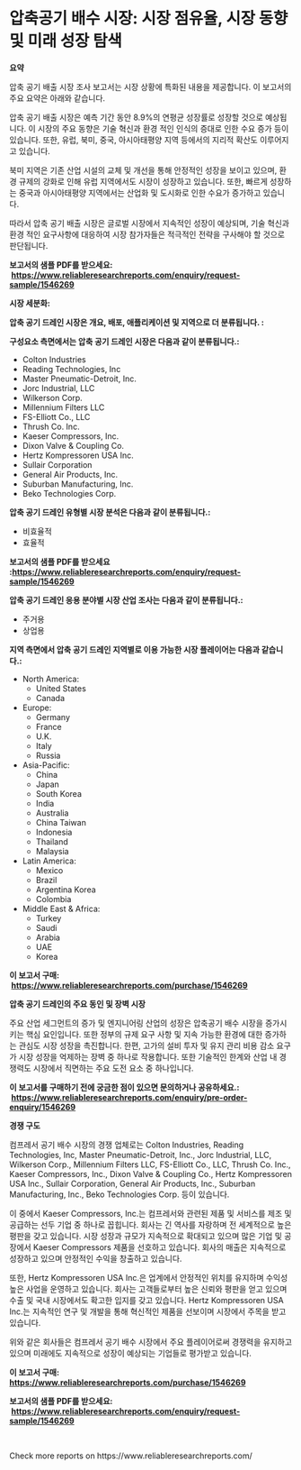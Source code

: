 <p><h1>압축공기 배수 시장: 시장 점유율, 시장 동향 및 미래 성장 탐색</h1></p><p><strong>요약</strong></p>
<p><p>압축 공기 배출 시장 조사 보고서는 시장 상황에 특화된 내용을 제공합니다. 이 보고서의 주요 요약은 아래와 같습니다.</p><p>압축 공기 배출 시장은 예측 기간 동안 8.9%의 연평균 성장률로 성장할 것으로 예상됩니다. 이 시장의 주요 동향은 기술 혁신과 환경 적인 인식의 증대로 인한 수요 증가 등이 있습니다. 또한, 유럽, 북미, 중국, 아시아태평양 지역 등에서의 지리적 확산도 이루어지고 있습니다.</p><p>북미 지역은 기존 산업 시설의 교체 및 개선을 통해 안정적인 성장을 보이고 있으며, 환경 규제의 강화로 인해 유럽 지역에서도 시장이 성장하고 있습니다. 또한, 빠르게 성장하는 중국과 아시아태평양 지역에서는 산업화 및 도시화로 인한 수요가 증가하고 있습니다.</p><p>따라서 압축 공기 배출 시장은 글로벌 시장에서 지속적인 성장이 예상되며, 기술 혁신과 환경 적인 요구사항에 대응하여 시장 참가자들은 적극적인 전략을 구사해야 할 것으로 판단됩니다.</p></p>
<p><strong>보고서의 샘플 PDF를 받으세요: &nbsp;<a href="https://www.reliableresearchreports.com/enquiry/request-sample/1546269">https://www.reliableresearchreports.com/enquiry/request-sample/1546269</a></strong></p>
<p><strong>시장 세분화:</strong></p>
<p><strong> 압축 공기 드레인 시장은 개요, 배포, 애플리케이션 및 지역으로 더 분류됩니다. :</strong></p>
<p><strong>구성요소 측면에서는 압축 공기 드레인 시장은 다음과 같이 분류됩니다.:</strong></p>
<p><ul><li>Colton Industries</li><li>Reading Technologies, Inc</li><li>Master Pneumatic-Detroit, Inc.</li><li>Jorc Industrial, LLC</li><li>Wilkerson Corp.</li><li>Millennium Filters LLC</li><li>FS-Elliott Co., LLC</li><li>Thrush Co. Inc.</li><li>Kaeser Compressors, Inc.</li><li>Dixon Valve & Coupling Co.</li><li>Hertz Kompressoren USA Inc.</li><li>Sullair Corporation</li><li>General Air Products, Inc.</li><li>Suburban Manufacturing, Inc.</li><li>Beko Technologies Corp.</li></ul></p>
<p><strong> 압축 공기 드레인 유형별 시장 분석은 다음과 같이 분류됩니다.:</strong></p>
<p><ul><li>비효율적</li><li>효율적</li></ul></p>
<p><strong>보고서의 샘플 PDF를 받으세요 :<a href="https://www.reliableresearchreports.com/enquiry/request-sample/1546269">https://www.reliableresearchreports.com/enquiry/request-sample/1546269</a></strong></p>
<p><strong> 압축 공기 드레인 응용 분야별 시장 산업 조사는 다음과 같이 분류됩니다.:</strong></p>
<p><ul><li>주거용</li><li>상업용</li></ul></p>
<p><strong>지역 측면에서 압축 공기 드레인 지역별로 이용 가능한 시장 플레이어는 다음과 같습니다.:</strong></p>
<p><ul>
    <li>
        North America:
        <ul>
            <li>United States</li>
            <li>Canada</li>
        </ul>
    </li>
    <li>
        Europe:
        <ul>
            <li>Germany</li>
            <li>France</li>
            <li>U.K.</li>
            <li>Italy</li>
            <li>Russia</li>
        </ul>
    </li>
    <li>
        Asia-Pacific:
        <ul>
            <li>China</li>
            <li>Japan</li>
            <li>South Korea</li>
            <li>India</li>
            <li>Australia</li>
            <li>China Taiwan</li>
            <li>Indonesia</li>
            <li>Thailand</li>
            <li>Malaysia</li>
        </ul>
    </li>
    <li>
        Latin America:
        <ul>
            <li>Mexico</li>
            <li>Brazil</li>
            <li>Argentina Korea</li>
            <li>Colombia</li>
        </ul>
    </li>
    <li>
        Middle East & Africa:
        <ul>
            <li>Turkey</li>
            <li>Saudi</li>
            <li>Arabia</li>
            <li>UAE</li>
            <li>Korea</li>
        </ul>
    </li>
    </ul></p>
<p><strong>이 보고서 구매: &nbsp;<a href="https://www.reliableresearchreports.com/purchase/1546269">https://www.reliableresearchreports.com/purchase/1546269</a></strong></p>
<p><strong>압축 공기 드레인의 주요 동인 및 장벽 시장</strong></p>
<p><p>주요 산업 세그먼트의 증가 및 엔지니어링 산업의 성장은 압축공기 배수 시장을 증가시키는 핵심 요인입니다. 또한 정부의 규제 요구 사항 및 지속 가능한 환경에 대한 증가하는 관심도 시장 성장을 촉진합니다. 한편, 고가의 설비 투자 및 유지 관리 비용 감소 요구가 시장 성장을 억제하는 장벽 중 하나로 작용합니다. 또한 기술적인 한계와 산업 내 경쟁력도 시장에서 직면하는 주요 도전 요소 중 하나입니다.</p></p>
<p><strong>이 보고서를 구매하기 전에 궁금한 점이 있으면 문의하거나 공유하세요.: &nbsp;<a href="https://www.reliableresearchreports.com/enquiry/pre-order-enquiry/1546269">https://www.reliableresearchreports.com/enquiry/pre-order-enquiry/1546269</a></strong></p>
<p><strong>경쟁 구도</strong></p>
<p><p>컴프레서 공기 배수 시장의 경쟁 업체로는 Colton Industries, Reading Technologies, Inc, Master Pneumatic-Detroit, Inc., Jorc Industrial, LLC, Wilkerson Corp., Millennium Filters LLC, FS-Elliott Co., LLC, Thrush Co. Inc., Kaeser Compressors, Inc., Dixon Valve & Coupling Co., Hertz Kompressoren USA Inc., Sullair Corporation, General Air Products, Inc., Suburban Manufacturing, Inc., Beko Technologies Corp. 등이 있습니다.</p><p>이 중에서 Kaeser Compressors, Inc.는 컴프레서와 관련된 제품 및 서비스를 제조 및 공급하는 선두 기업 중 하나로 꼽힙니다. 회사는 긴 역사를 자랑하며 전 세계적으로 높은 평판을 갖고 있습니다. 시장 성장과 규모가 지속적으로 확대되고 있으며 많은 기업 및 공장에서 Kaeser Compressors 제품을 선호하고 있습니다. 회사의 매출은 지속적으로 성장하고 있으며 안정적인 수익을 창출하고 있습니다.</p><p>또한, Hertz Kompressoren USA Inc.은 업계에서 안정적인 위치를 유지하며 수익성 높은 사업을 운영하고 있습니다. 회사는 고객들로부터 높은 신뢰와 평판을 얻고 있으며 수출 및 국내 시장에서도 확고한 입지를 갖고 있습니다. Hertz Kompressoren USA Inc.는 지속적인 연구 및 개발을 통해 혁신적인 제품을 선보이며 시장에서 주목을 받고 있습니다. </p><p>위와 같은 회사들은 컴프레서 공기 배수 시장에서 주요 플레이어로써 경쟁력을 유지하고 있으며 미래에도 지속적으로 성장이 예상되는 기업들로 평가받고 있습니다.</p></p>
<p><strong>이 보고서 구매: &nbsp; <a href="https://www.reliableresearchreports.com/purchase/1546269">https://www.reliableresearchreports.com/purchase/1546269</a></strong></p>
<p><strong>보고서의 샘플 PDF를 받으세요: &nbsp;<a href="https://www.reliableresearchreports.com/enquiry/request-sample/1546269">https://www.reliableresearchreports.com/enquiry/request-sample/1546269</a></strong><strong></strong></p>
<p>&nbsp;</p>
<p>Check more reports on https://www.reliableresearchreports.com/</p>